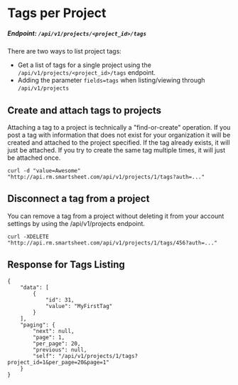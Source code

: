 # Tags per Project

##### Endpoint: `/api/v1/projects/<project_id>/tags`

There are two ways to list project tags:

*   Get a list of tags for a single project using the `/api/v1/projects/<project_id>/tags` endpoint.
*   Adding the parameter `fields=tags` when listing/viewing through `/api/v1/projects`

## Create and attach tags to projects

Attaching a tag to a project is technically a "find-or-create" operation. If you post a tag with information that does not exist for your organization it will be created and attached to the project specified. If the tag already exists, it will just be attached. If you try to create the same tag multiple times, it will just be attached once.

```
curl -d "value=Awesome"  "http://api.rm.smartsheet.com/api/v1/projects/1/tags?auth=..."
```

## Disconnect a tag from a project

You can remove a tag from a project without deleting it from your account settings by using the /api/v1/projects endpoint.

```
curl -XDELETE  "http://api.rm.smartsheet.com/api/v1/projects/1/tags/456?auth=..."
```

## Response for Tags Listing

```
{
    "data": [
        {
            "id": 31,
            "value": "MyFirstTag"
        }
    ],
    "paging": {
        "next": null,
        "page": 1,
        "per_page": 20,
        "previous": null,
        "self": "/api/v1/projects/1/tags?project_id=1&per_page=20&page=1"
    }
}
```
